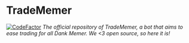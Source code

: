 # TradeMemer
[![CodeFactor](https://www.codefactor.io/repository/github/djthegr8/tradememer/badge/master?s=b83a252f164eaf3bf8b3c1187799908e7a2072e0)](https://www.codefactor.io/repository/github/djthegr8/tradememer/overview/master)
*The official repository of TradeMemer, a bot that aims to ease trading for all Dank Memer. We <3 open source, so here it is!*
